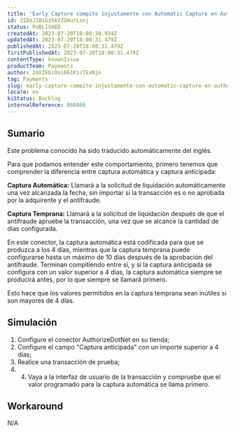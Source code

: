 ```yaml
---
title: 'Early Capture compite injustamente con Automatic Capture en AuthorizeDotNet'
id: 2IDoJIBiGzhkVZGHurLsnj
status: PUBLISHED
createdAt: 2023-07-20T18:08:30.934Z
updatedAt: 2023-07-20T18:08:31.479Z
publishedAt: 2023-07-20T18:08:31.479Z
firstPublishedAt: 2023-07-20T18:08:31.479Z
contentType: knownIssue
productTeam: Payments
author: 2mXZkbi0oi061KicTExNjo
tag: Payments
slug: early-capture-compite-injustamente-con-automatic-capture-en-authorizedotnet
locale: es
kiStatus: Backlog
internalReference: 866068
---
```


## Sumario

<div class="alert alert-info">
  <p>Este problema conocido ha sido traducido automáticamente del inglés.</p>
</div>


Para que podamos entender este comportamiento, primero tenemos que comprender la diferencia entre captura automática y captura anticipada:

**Captura Automática:** Llamará a la solicitud de liquidación automáticamente una vez alcanzada la fecha, sin importar si la transacción es o no aprobada por la adquirente y el antifraude.

**Captura Temprana:** Llamará a la solicitud de liquidación después de que el antifraude apruebe la transacción, una vez que se alcance la cantidad de días configurada.

En este conector, la captura automática está codificada para que se produzca a los 4 días, mientras que la captura temprana puede configurarse hasta un máximo de 10 días después de la aprobación del antifraude. Terminan compitiendo entre sí, y si la captura anticipada se configura con un valor superior a 4 días, la captura automática siempre se producirá antes, por lo que siempre se llamará primero.

Esto hace que los valores permitidos en la captura temprana sean inútiles si son mayores de 4 días.


##

## Simulación




1. Configure el conector AuthorizeDotNet en su tienda;
2. Configure el campo "Captura anticipada" con un importe superior a 4 días;
3. Realice una transacción de prueba;
4. 4. Vaya a la interfaz de usuario de la transacción y compruebe que el valor programado para la captura automática se llama primero.



## Workaround


N/A






